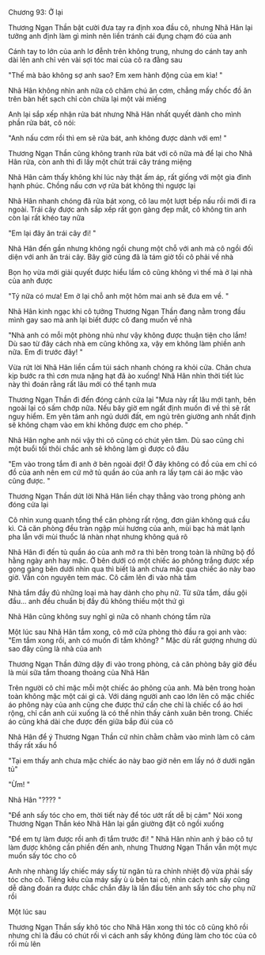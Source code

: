 




Chương 93: Ở lại


Thương Ngạn Thần bật cười đưa tay ra định xoa đầu cô, nhưng Nhã Hân lại tưởng anh định làm gì mình nên liền tránh cái đụng chạm đó của anh

Cánh tay to lớn của anh lơ đễnh trên không trung, nhưng do cánh tay anh dài lên anh chỉ vén vài sợi tóc mai của cô ra đằng sau

"Thế mà bảo không sợ anh sao? Em xem hành động của em kìa! "

Nhã Hân không nhìn anh nữa cô chăm chú ăn cơm, chẳng mấy chốc đồ ăn trên bàn hết sạch chỉ còn chừa lại một vài miếng

Anh lại sắp xếp nhận rửa bát nhưng Nhã Hân nhất quyết dành cho mình phần rửa bát, cô nói:

"Anh nấu cơm rồi thì em sẽ rửa bát, anh không được dành với em! "

Thương Ngạn Thần cũng không tranh rửa bát với cô nữa mà để lại cho Nhã Hân rửa, còn anh thì đi lấy một chút trái cây tráng miệng



Nhã Hân cảm thấy không khí lúc này thật ấm áp, rất giống với một gia đình hạnh phúc. Chồng nấu cơn vợ rửa bát không thì ngược lại

Nhã Hân nhanh chóng đã rửa bát xong, cô lau một lượt bếp nấu rồi mới đi ra ngoài. Trái cây được anh sắp xếp rất gọn gàng đẹp mắt, cô không tin anh còn lại rất khéo tay nữa

"Em lại đây ăn trái cây đi! "

Nhã Hân đến gần nhưng không ngồi chung một chỗ với anh mà cô ngồi đối diện với anh ăn trái cây. Bây giờ cũng đã là tám giờ tối cô phải về nhà

Bọn họ vừa mới giải quyết được hiểu lầm cô cũng không vì thế mà ở lại nhà của anh được

"Tý nữa có mưa! Em ở lại chỗ anh một hôm mai anh sẽ đưa em về. "

Nhã Hân kinh ngạc khi cô tưởng Thương Ngạn Thần đang nằm trong đầu mình gay sao mà anh lại biết được cô đang muốn về nhà

"Nhà anh có mỗi một phòng nhủ như vậy không được thuận tiện cho lắm! Dù sao từ đây cách nhà em cũng không xa, vậy em không làm phiền anh nữa. Em đi trước đây! "

Vừa rứt lời Nhã Hân liền cầm túi sách nhanh chóng ra khỏi cửa. Chân chưa kịp bước ra thì cơn mưa nặng hạt đã ào xuống! Nhã Hân nhìn thời tiết lúc này thì đoán rằng rất lâu mới có thể tạnh mưa

Thương Ngạn Thần đi đến đóng cánh cửa lại "Mưa này rất lâu mới tạnh, bên ngoài lại có sấm chớp nữa. Nếu bây giờ em ngất định muốn đi về thì sẽ rất nguy hiểm. Em yên tâm anh ngủ dưới đất, em ngủ trên giường anh nhất định sẽ không chạm vào em khi không được em cho phép. "

Nhã Hân nghe anh nói vậy thì cô cũng có chút yên tâm. Dù sao cũng chỉ một buổi tối thôi chắc anh sẽ không làm gì được cô đâu



"Em vào trong tắm đi anh ở bên ngoài đợi! Ở đây không có đồ của em chỉ có đồ của anh nên em cứ mở tủ quần áo của anh ra lấy tạm cái áo mặc vào cũng được. "

Thương Ngạn Thần dứt lời Nhã Hân liền chạy thẳng vào trong phòng anh đóng cửa lại

Cô nhìn xung quanh tổng thể căn phòng rất rộng, đơn giản không quá cầu kì. Cả căn phòng đều tràn ngập mùi hương của anh, mùi bạc hà mát lạnh pha lẫn với mùi thuốc lá nhàn nhạt nhưng không quá rõ

Nhã Hân đi đến tủ quần áo của anh mở ra thì bên trong toàn là những bộ đồ hằng ngày anh hay mặc. Ở bên dưới có một chiếc áo phông trắng được xếp gọng gàng bên dưới nhìn qua thì biết là anh chưa mặc qua chiếc áo này bao giờ. Vẫn còn nguyên tem mác. Cô cầm lên đi vào nhà tắm

Nhà tắm đầy đủ những loại mà hay dành cho phụ nữ. Từ sữa tắm, dầu gội đầu... anh đều chuẩn bị đầy đủ không thiếu một thứ gì

Nhã Hân cũng không suy nghĩ gì nữa cô nhanh chóng tắm rửa

Một lúc sau Nhã Hân tắm xong, cô mở cửa phòng thò đầu ra gọi anh vào: "Em tắm xong rồi, anh có muốn đi tắm không? " Mặc dù rất gượng nhưng dù sao đây cũng là nhà của anh

Thương Ngạn Thần đứng dậy đi vào trong phòng, cả căn phòng bây giờ đều là mùi sữa tắm thoang thoảng của Nhã Hân

Trên người cô chỉ mặc mỗi một chiếc áo phông của anh. Mà bên trong hoàn toàn không mặc một cái gì cả. Với dáng người anh cao lớn lên cô mặc chiếc áo phông này của anh cũng che được thứ cần che chỉ là chiếc cổ áo hơi rộng, chỉ cần anh cúi xuống là có thể nhìn thấy cảnh xuân bên trong. Chiếc áo cũng khá dài che được đến giữa bắp đùi của cô

Nhã Hân để ý Thương Ngạn Thần cứ nhìn chằm chằm vào mình làm cô cảm thấy rất xấu hổ

"Tại em thấy anh chưa mặc chiếc áo này bao giờ nên em lấy nó ở dưới ngăn tủ"

"Ừm! "

Nhã Hân "???? "

"Để anh sấy tóc cho em, thời tiết này để tóc ướt rất dễ bị cảm" Nói xong Thương Ngạn Thần kéo Nhã Hân lại gần giường đặt cô ngồi xuống

"Để em tự làm được rồi anh đi tắm trước đi! " Nhã Hân nhìn anh ý bảo cô tự làm được không cần phiền đến anh, nhưng Thương Ngạn Thần vẫn một mực muốn sấy tóc cho cô

Anh nhẹ nhàng lấy chiếc máy sấy từ ngăn tủ ra chỉnh nhiệt độ vừa phải sấy tóc cho cô. Tiếng kêu của máy sấy ù ù bên tai cô, nhìn cách anh sấy cũng dễ dàng đoán ra được chắc chắn đây là lần đầu tiên anh sấy tóc cho phụ nữ rồi

Một lúc sau

Thương Ngạn Thần sấy khô tóc cho Nhã Hân xong thì tóc cô cũng khô rồi nhưng chỉ là đầu có chút rối vì cách anh sấy không đúng làm cho tóc của cô rối mù lên




